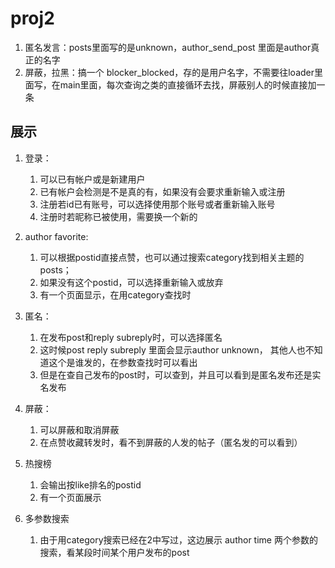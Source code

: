 # proj2

1. 匿名发言：posts里面写的是unknown，author_send_post 里面是author真正的名字
2. 屏蔽，拉黑：搞一个 blocker_blocked，存的是用户名字，不需要往loader里面写，在main里面，每次查询之类的直接循环去找，屏蔽别人的时候直接加一条





## 展示

1. 登录：

   1. 可以已有帐户或是新建用户
   2. 已有帐户会检测是不是真的有，如果没有会要求重新输入或注册
   3. 注册若id已有账号，可以选择使用那个账号或者重新输入账号
   4. 注册时若昵称已被使用，需要换一个新的

2. author favorite: 

   1. 可以根据postid直接点赞，也可以通过搜索category找到相关主题的posts；
   2. 如果没有这个postid，可以选择重新输入或放弃
   3. 有一个页面显示，在用category查找时

3. 匿名：

   1. 在发布post和reply subreply时，可以选择匿名
   2. 这时候post reply subreply 里面会显示author unknown， 其他人也不知道这个是谁发的，在参数查找时可以看出
   3. 但是在查自己发布的post时，可以查到，并且可以看到是匿名发布还是实名发布

4. 屏蔽：

   1. 可以屏蔽和取消屏蔽
   2. 在点赞收藏转发时，看不到屏蔽的人发的帖子（匿名发的可以看到）

5. 热搜榜

   1. 会输出按like排名的postid
   2. 有一个页面展示

6. 多参数搜索

   1. 由于用category搜索已经在2中写过，这边展示 author time 两个参数的搜索，看某段时间某个用户发布的post

      